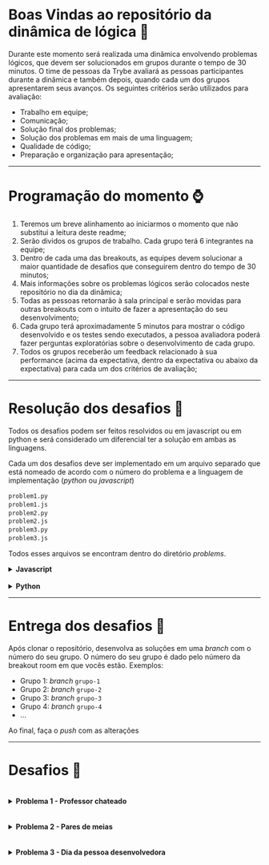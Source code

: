 # Boas Vindas ao repositório da dinâmica de lógica 👋

Durante este momento será realizada uma dinâmica envolvendo problemas lógicos, que devem ser solucionados em grupos durante o tempo de 30 minutos. O time de pessoas da Trybe avaliará as pessoas participantes durante a dinâmica e também depois, quando cada um dos grupos apresentarem seus avanços. Os seguintes critérios serão utilizados para avaliação:

- Trabalho em equipe;
- Comunicação;
- Solução final dos problemas;
- Solução dos problemas em mais de uma linguagem;
- Qualidade de código;
- Preparação e organização para apresentação;

---

# Programação do momento ⌚

1. Teremos um breve alinhamento ao iniciarmos o momento que não substitui a leitura deste readme;
2. Serão dividos os grupos de trabalho. Cada grupo terá 6 integrantes na equipe;
3. Dentro de cada uma das breakouts, as equipes devem solucionar a maior quantidade de desafios que conseguirem dentro do tempo de 30 minutos;
4. Mais informações sobre os problemas lógicos serão colocados neste repositório no dia da dinâmica;
5. Todas as pessoas retornarão à sala principal e serão movidas para outras breakouts com o intuito de fazer a apresentação do seu desenvolvimento;
6. Cada grupo terá aproximadamente 5 minutos para mostrar o código desenvolvido e os testes sendo executados, a pessoa avaliadora poderá fazer perguntas exploratórias sobre o desenvolvimento de cada grupo.
7. Todos os grupos receberão um feedback relacionado à sua performance (acima da expectativa, dentro da expectativa ou abaixo da expectativa) para cada um dos critérios de avaliação;

---

# Resolução dos desafios 📝

Todos os desafios podem ser feitos resolvidos ou em javascript ou em python e será considerado um diferencial ter a solução em ambas as linguagens.

Cada um dos desafios deve ser implementado em um arquivo separado que está nomeado de acordo com o número do problema e a linguagem de implementação (_python_ ou _javascript_)

```bash
problem1.py
problem1.js
problem2.py
problem2.js
problem3.py
problem3.js
```

Todos esses arquivos se encontram dentro do diretório _problems_.


<details>
<summary><strong>Javascript</strong></summary>

## Preparação do ambiente

**Instalar as dependências**

```bash
$ npm install
```

## Rodando os testes

Para executar todos os testes

```bash
$ npm test
```

Para executar os testes relacionados a apenas um dos problemas (_para o problema 1, por exemplo_)

```bash
$ npm test problem1
```
</details>

<br>

<details>
<summary><strong>Python</strong></summary>


## Preparação do ambiente

1. **Criar o ambiente virtual**

```bash
$ python3 -m venv .venv
```

2. **Ativar o ambiente virtual**

```bash
$ source .venv/bin/activate
```

3. **Instalar as dependências no ambiente virtual**

```bash
$ python3 -m pip install -r requirements.txt
```

## Rodando os testes

Para executar todos os testes

```bash
$ python3 -m pytest
```

Para executar os testes relacionados a apenas um dos problemas (_para o problema 1, por exemplo_)

```bash
$ python3 -m pytest tests/test_problem1.py
```
</details>

---

# Entrega dos desafios 👾

Após clonar o repositório, desenvolva as soluções em uma _branch_ com o número do seu grupo. O número do seu grupo é dado pelo número da breakout room em que vocês estão. Exemplos:

- Grupo 1: _branch_ `grupo-1`
- Grupo 2: _branch_ `grupo-2`
- Grupo 3: _branch_ `grupo-3`
- Grupo 4: _branch_ `grupo-4`
- ...

Ao final, faça o _push_ com as alterações

---

# Desafios 🧠

<br>

<details>
<br>
<summary><strong>Problema 1 - Professor chateado</strong></summary>

Um professor universitário está chateado com o atraso das pessoas estudantes de sua aula. Decidiu então adotar a estratégia de não passar dever de casa, condicionado a que o número de pessoas atrasadas seja menor que um valor limite (k), estipulado por ele mesmo para cada diferente tema na aula. Para registrar a frequência das pessoas estudantes, registra em um array (a) a quantidade de minutos que as pessoas chegam antes(-) ou depois(+) dele.  

Implemente um algoritmo que recebe como parâmetros um array, com o tempo de chegada de cada pessoa estudante em relação ao início da aula, e um número inteiro limite estabelecido pelo professor. O algoritmo deve retornar "SIM" caso ele tenha passado dever de casa e "NÃO" caso contrário.

### Exemplo de entrada:
```bash
a = [-2, -1, 0, 1, 2]
k = 3
```

### Exemplos de saídas:
```bash
"NÃO"
```

### Explicação
Os valores -2 e -1 se referem a pessoas estudantes que chegaram 2 minutos e 1 minuto, respectivamente, antes do horário da aula. O valor 0 se refere à uma pessoa que chegou exatamente no horário da aula, portanto, nenhum dos 3 valores representam pessoas que chegaram atrasadas. os valores 1 e 2 se referem a pessoas estudantes que chegaram 1 minuto e 2 minutos depois do horário da aula, assim, pessoas atrasadas.

Como o valor limite espitulado foi 3 e só duas pessoas se atrasaram, o professor não passou dever de casa.

</details>

<br>
<br>

<details>
<br>
<summary><strong>Problema 2 - Pares de meias</strong></summary>

As meias de uma enorme pilha de meias devem ser organizadas em pares de acordo com sua cor. Dado um array com números inteiros que representam meias e suas respectivas cores. 

Implemente um algoritmo que recebe como parâmetro o array de números que representam as cores e retorna a quantidade de pares com mesma cor existem dentro do array.

### Exemplo de entrada:
```bash
ar = [10, 20, 20, 10, 10, 30, 50, 10, 20]
```

### Exemplos de saídas:
```bash
3
```

### Explicação
É possível formar 3 pares distintos, dois pares de meias relacionadas à cor de número 10 e um par de meias relacionadas à cor de número 20. Todos os demais números do arrays não formam pares.

![alt text](pares-de-meias.png "Formação dos pares de meia - 2 pares de meias 10 e 1 par de meias 20")

</details>

<br>
<br>

<details>
<br>
<summary><strong>Problema 3 - Dia da pessoa desenvolvedora</strong></summary>

O dia da pessoa desenvolvedora é sempre o 256º dia do ano, contudo, sabemos que alguns anos são bissextos, isto é, há o dia 29 de fevereiro.

O ano é considerado bissexto se uma das seguintes condições é seguida:

- O inteiro que representa o ano é divisível por 400;
- O inteiro que representa o ano é divisível por 4 mas não por 100;

Considerando as informações dadas, implemente um algoritmos que recebe como parâmetro um inteiro representando o ano e retorna a data referente ao dia da pessoa programadora no seguinte formato: DD.MM.AAAA, onde D representa o dia, M representa o mês e A representa o ano.

### Exemplo de entrada:
```bash
year = 2016
```

### Exemplos de saídas:
```bash
12.09.2016
```

### Explicação
2016 é divisível por 4, portanto, é um ano bissexto. Sendo assim, o 256º dia desse ano será 12 de setembro de 2016.

</details>
